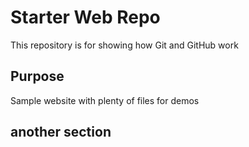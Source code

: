 # Starter Web Repo

This repository is for showing how Git and GitHub work

## Purpose

Sample website with plenty of files for demos

## another section

